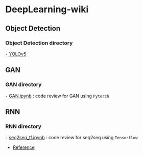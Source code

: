 # DeepLearning-wiki

## Object Detection
### Object Detection directory
`-` [YOLOv5](https://github.com/ultralytics/yolov5)

## GAN
### GAN directory
`-` [GAN.ipynb](https://github.com/Jarvis-Geun/DeepLearning-Wiki/blob/main/GAN/GAN.ipynb) : code review for GAN using `Pytorch`

## RNN
### RNN directory
`-` [seq2seq_tf.ipynb](https://github.com/Jarvis-Geun/DeepLearning-Wiki/blob/main/RNN/seq2seq_tf.ipynb) : code review for seq2seq using `Tensorflow`
- [Reference](https://wikidocs.net/24996)

